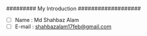 ######### My Introduction ###################

- [ ] Name : Md Shahbaz Alam
- [ ] E-mail : shahbazalam17feb@gmail.com
